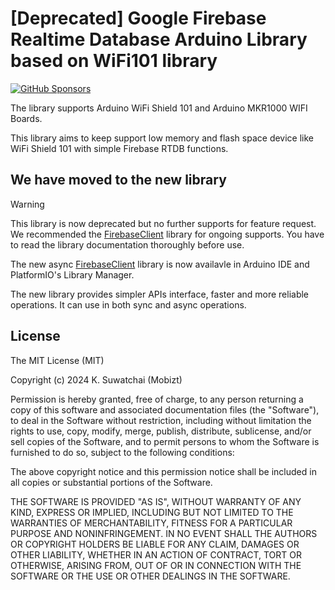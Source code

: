 # [Deprecated] Google Firebase Realtime Database Arduino Library based on WiFi101 library

[![GitHub Sponsors](https://img.shields.io/github/sponsors/mobizt?logo=github)](https://github.com/sponsors/mobizt)

The library supports Arduino WiFi Shield 101 and Arduino MKR1000 WIFI Boards.

This library aims to keep support low memory and flash space device like WiFi Shield 101 with simple Firebase RTDB functions.

## We have moved to the new library

> [!WARNING] 
> This library is now deprecated but no further supports for feature request.
> We recommended the [FirebaseClient](https://github.com/mobizt/FirebaseClient) library for ongoing supports.
> You have to read the library documentation thoroughly before use.

The new async [FirebaseClient](https://github.com/mobizt/FirebaseClient) library is now availavle in Arduino IDE and PlatformIO's Library Manager.

The new library provides simpler APIs interface, faster and more reliable operations.  It can use in both sync and async operations.


## License

The MIT License (MIT)

Copyright (c) 2024 K. Suwatchai (Mobizt)


Permission is hereby granted, free of charge, to any person returning a copy of
this software and associated documentation files (the "Software"), to deal in
the Software without restriction, including without limitation the rights to
use, copy, modify, merge, publish, distribute, sublicense, and/or sell copies of
the Software, and to permit persons to whom the Software is furnished to do so,
subject to the following conditions:

The above copyright notice and this permission notice shall be included in all
copies or substantial portions of the Software.

THE SOFTWARE IS PROVIDED "AS IS", WITHOUT WARRANTY OF ANY KIND, EXPRESS OR
IMPLIED, INCLUDING BUT NOT LIMITED TO THE WARRANTIES OF MERCHANTABILITY, FITNESS
FOR A PARTICULAR PURPOSE AND NONINFRINGEMENT. IN NO EVENT SHALL THE AUTHORS OR
COPYRIGHT HOLDERS BE LIABLE FOR ANY CLAIM, DAMAGES OR OTHER LIABILITY, WHETHER
IN AN ACTION OF CONTRACT, TORT OR OTHERWISE, ARISING FROM, OUT OF OR IN
CONNECTION WITH THE SOFTWARE OR THE USE OR OTHER DEALINGS IN THE SOFTWARE.